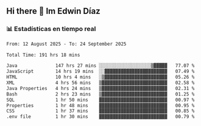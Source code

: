 ## Hi there 👋 Im Edwin Díaz

<!--
**Diaz-coding-01/Diaz-coding-01** is a ✨ _special_ ✨ repository because its `README.md` (this file) appears on your GitHub profile.

Here are some ideas to get you started:

- 🔭 I’m currently working on ...
- 🌱 I’m currently learning ...
- 👯 I’m looking to collaborate on ...
- 🤔 I’m looking for help with ...
- 💬 Ask me about ...
- 📫 How to reach me: ...
- 😄 Pronouns: ...
- ⚡ Fun fact: ...
-->

### 📊 Estadísticas en tiempo real
<!--START_SECTION:waka-->

```txt
From: 12 August 2025 - To: 24 September 2025

Total Time: 191 hrs 18 mins

Java              147 hrs 27 mins ░░░░░░░░░░░░░░░░░░░▒▓▓▓▓▓   77.07 %
JavaScript        14 hrs 19 mins  ░░▓▓▓▓▓▓▓▓▓▓▓▓▓▓▓▓▓▓▓▓▓▓▓   07.49 %
HTML              10 hrs 4 mins   ░▒▓▓▓▓▓▓▓▓▓▓▓▓▓▓▓▓▓▓▓▓▓▓▓   05.26 %
XML               4 hrs 56 mins   ▒▓▓▓▓▓▓▓▓▓▓▓▓▓▓▓▓▓▓▓▓▓▓▓▓   02.58 %
Java Properties   4 hrs 24 mins   ▒▓▓▓▓▓▓▓▓▓▓▓▓▓▓▓▓▓▓▓▓▓▓▓▓   02.31 %
Bash              2 hrs 23 mins   ▒▓▓▓▓▓▓▓▓▓▓▓▓▓▓▓▓▓▓▓▓▓▓▓▓   01.25 %
SQL               1 hr 50 mins    ▓▓▓▓▓▓▓▓▓▓▓▓▓▓▓▓▓▓▓▓▓▓▓▓▓   00.97 %
Properties        1 hr 48 mins    ▓▓▓▓▓▓▓▓▓▓▓▓▓▓▓▓▓▓▓▓▓▓▓▓▓   00.95 %
CSS               1 hr 37 mins    ▓▓▓▓▓▓▓▓▓▓▓▓▓▓▓▓▓▓▓▓▓▓▓▓▓   00.85 %
.env file         1 hr 30 mins    ▓▓▓▓▓▓▓▓▓▓▓▓▓▓▓▓▓▓▓▓▓▓▓▓▓   00.79 %
```

<!--END_SECTION:waka-->
